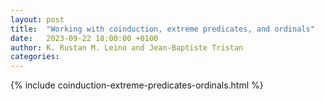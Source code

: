 ```yaml
---
layout: post
title:  "Working with coinduction, extreme predicates, and ordinals"
date:   2023-09-22 18:00:00 +0100
author: K. Rustan M. Leino and Jean-Baptiste Tristan
categories: 
---
```


{% include coinduction-extreme-predicates-ordinals.html %}
